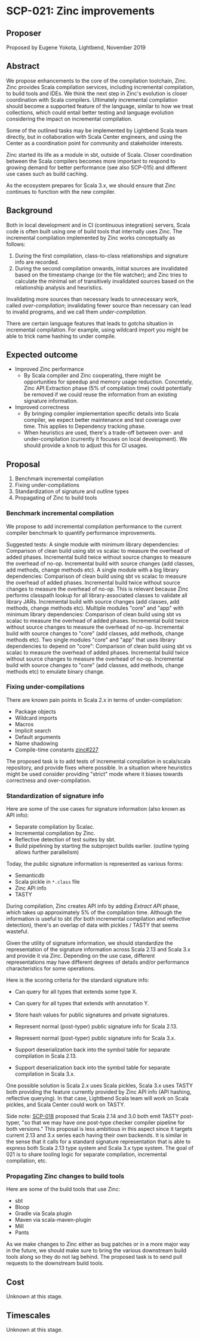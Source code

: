 # SCP-021: Zinc improvements

## Proposer

Proposed by Eugene Yokota, Lightbend, November 2019

## Abstract

We propose enhancements to the core of the compilation toolchain, Zinc. Zinc provides Scala compilation services, including incremental compilation, to build tools and IDEs. We think the next step in Zinc's evolution is closer coordination with Scala compilers. Ultimately incremental compilation should become a supported feature of the language, similar to how we treat collections, which could entail better testing and language evolution considering the impact on incremental compilation.

Some of the outlined tasks may be implemented by Lightbend Scala team directly, but in collaboration with Scala Center engineers, and using the Center as a coordination point for community and stakeholder interests.

Zinc started its life as a module in sbt, outside of Scala. Closer coordination between the Scala compilers becomes more important to respond to growing demand for better performance (see also SCP-015) and different use cases such as build caching.

As the ecosystem prepares for Scala 3.x, we should ensure that Zinc continues to function with the new compiler.

## Background

Both in local development and in CI (continuous integration) servers, Scala code is often built using one of build tools that internally uses Zinc. The incremental compilation implemented by Zinc works conceptually as follows:

1. During the first compilation, class-to-class relationships and signature info are recorded.
2. During the second compilation onwards, initial sources are invalidated based on the timestamp change (or the file watcher); and Zinc tries to calculate the minimal set of transitively invalidated sources based on the relationship analysis and heuristics.

Invalidating more sources than necessary leads to unnecessary work, called *over-compilation*; invalidating fewer source than necessary can lead to invalid programs, and we call them *under-compilation*.

There are certain language features that leads to gotcha situation in incremental compilation. For example, using wildcard import you might be able to trick name hashing to under compile.

## Expected outcome

- Improved Zinc performance
  - By Scala compiler and Zinc cooperating, there might be opportunities for speedup and memory usage reduction. Concretely, Zinc API Extraction phase (5% of compilation time) could potentially be removed if we could reuse the information from an existing signature information.
- Improved correctness
  - By bringing compiler implementation specific details into Scala compiler, we expect better maintenance and test coverage over time. This applies to Dependency tracking phase.
  - When heuristics are used, there's a trade-off between over- and under-compilation (currently it focuses on local development). We should provide a knob to adjust this for CI usages.

## Proposal

1. Benchmark incremental compilation
1. Fixing under-compilations
3. Standardization of signature and outline types
3. Propagating of Zinc to build tools

### Benchmark incremental compilation

We propose to add incremental compilation performance to the current compiler benchmark to quantify performance improvements.

Suggested tests:
A single module with minimum library dependencies:
Comparison of clean build using sbt vs scalac to measure the overhead of added phases.
Incremental build twice without source changes to measure the overhead of no-op.
Incremental build with source changes (add classes, add methods, change methods etc).
A single module with a big library dependencies:
Comparison of clean build using sbt vs scalac to measure the overhead of added phases.
Incremental build twice without source changes to measure the overhead of no-op. This is relevant because Zinc performs classpath lookup for all library-associated classes to validate all library JARs.
Incremental build with source changes (add classes, add methods, change methods etc).
Multiple modules "core" and "app" with minimum library dependencies:
Comparison of clean build using sbt vs scalac to measure the overhead of added phases.
Incremental build twice without source changes to measure the overhead of no-op.
Incremental build with source changes to "core" (add classes, add methods, change methods etc).
Two single modules "core" and "app" that uses library dependencies to depend on "core":
Comparison of clean build using sbt vs scalac to measure the overhead of added phases.
Incremental build twice without source changes to measure the overhead of no-op.
Incremental build with source changes to "core" (add classes, add methods, change methods etc) to emulate binary change.

### Fixing under-compilations

There are known pain points in Scala 2.x in terms of under-compilation:

- Package objects
- Wildcard imports
- Macros
- Implicit search
- Default arguments
- Name shadowing
- Compile-time constants [zinc#227][227]

The proposed task is to add tests of incremental compilation in scala/scala repository, and provide fixes where possible. In a situation where heuristics might be used consider providing "strict" mode where it biases towards correctness and over-compilation.

### Standardization of signature info


Here are some of the use cases for signature information (also known as API info):

- Separate compilation by Scalac.
- Incremental compilation by Zinc.
- Reflective detection of test suites by sbt.
- Build pipelining by starting the subproject builds earlier. (outline typing allows further parallelism)

Today, the public signature information is represented as various forms:

- Semanticdb
- Scala pickle in `*.class` file
- Zinc API info
- TASTY

During compilation, Zinc creates API info by adding _Extract API_ phase, which takes up approximately 5% of the compilation time. Although the information is useful to sbt (for both incremental compilation and reflective detection), there's an overlap of data with pickles / TASTY that seems wasteful.

Given the utility of signature information, we should standardize the representation of the signature information across Scala 2.13 and Scala 3.x and provide it via Zinc. Depending on the use case, different representations may have different degrees of details and/or performance characteristics for some operations.

Here is the scoring criteria for the standard signature info:

- Can query for all types that extends some type X.
- Can query for all types that extends with annotation Y.
- Store hash values for public signatures and private signatures.
- Represent normal (post-typer) public signature info for Scala 2.13.
- Represent normal (post-typer) public signature info for Scala 3.x.

- Support deserialization back into the symbol table for separate compilation in Scala 2.13.
- Support deserialization back into the symbol table for separate compilation in Scala 3.x.

One possible solution is Scala 2.x uses Scala pickles, Scala 3.x uses TASTY both providing the feature currently provided by Zinc API info (API hashing, reflective querying). In that case, Lightbend Scala team will work on Scala pickles, and Scala Center could work on TASTY.

Side note: [SCP-018][18] proposed that Scala 2.14 and 3.0 both emit TASTY post-typer, "so that we may have one post-type checker compiler pipeline for both versions." This proposal is less ambitious in this aspect since it targets current 2.13 and 3.x series each having their own backends. It is similar in the sense that it calls for a standard signature representation that is able to express both Scala 2.13 type system and Scala 3.x type system. The goal of 021 is to share tooling logic for separate compilation, incremental compilation, etc.

### Propagating Zinc changes to build tools

Here are some of the build tools that use Zinc:

- sbt
- Bloop
- Gradle via Scala plugin
- Maven via scala-maven-plugin
- Mill
- Pants

As we make changes to Zinc either as bug patches or in a more major way in the future, we should make sure to bring the various downstream build tools along so they do not lag behind. The proposed task is to send pull requests to the downstream build tools.

## Cost

Unknown at this stage.

## Timescales

Unknown at this stage.

  [18]: https://github.com/scalacenter/advisoryboard/blob/ad92b6cb946d17031c367a4f479f5764b4f36b38/proposals/018-converging-214-30.md
  [227]: https://github.com/sbt/zinc/issues/227
  [559]: https://github.com/sbt/zinc/issues/559
